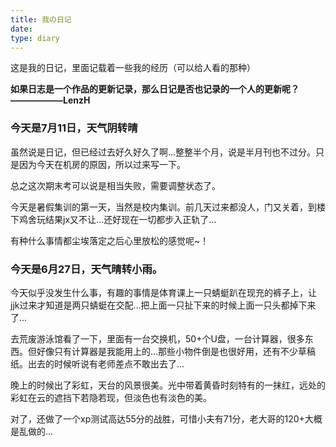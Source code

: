 ```yaml
---
title: 我の日记
date: 
type: diary
---
```

这是我的日记，里面记载着一些我的经历（可以给人看的那种）

**如果日志是一个作品的更新记录，那么日记是否也记录的一个人的更新呢？ ——————LenzH**

### 今天是7月11日，天气阴转晴
虽然说是日记，但已经过去好久好久了啊...整整半个月，说是半月刊也不过分。只是因为今天在机房的原因，所以过来写一下。

总之这次期末考可以说是相当失败，需要调整状态了。

今天是暑假集训的第一天，当然是校内集训。前几天过来都没人，门又关着，到楼下鸡舍玩结果jx又不让...还好现在一切都步入正轨了...

有种什么事情都尘埃落定之后心里放松的感觉呢~！

### 今天是6月27日，天气晴转小雨。
今天似乎没发生什么事，有趣的事情是体育课上一只蜻蜓趴在现充的裤子上，让jjk过来才知道是两只蜻蜓在交配...把上面一只扯下来的时候上面一只头都掉下来了...

去荒废游泳馆看了一下，里面有一台交换机，50+个U盘，一台计算器，很多东西。但好像只有计算器是我能用上的...那些小物件倒是也很好用，还有不少草稿纸。出去的时候听说有老师差点不敢出去了...

晚上的时候出了彩虹，天台的风景很美。光中带着黄昏时刻特有的一抹红，远处的彩虹在云的遮挡下若隐若现，但淡色也有淡色的美。

对了，还做了一个xp测试[](https://starinitial.github.io/xpcheck/xpcheck)高达55分的战胜，可惜小夫有71分，老大哥的120+大概是乱做的...

